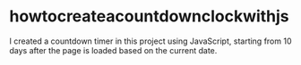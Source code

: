 # howtocreateacountdownclockwithjs
I created a countdown timer in this project using JavaScript, starting from 10 days after the page is loaded based on the current date.
